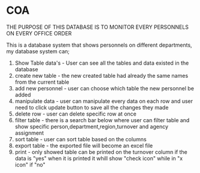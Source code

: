 # COA

THE PURPOSE OF THIS DATABASE IS TO MONITOR EVERY PERSONNELS ON EVERY OFFICE ORDER 

This is a database system that shows personnels on different departments, my database system can;

1. Show Table data's - User can see all the tables and data existed in the database
2. create new table - the new created table had already the same names from the current table
3. add new personnel - user can choose which table the new personnel be added
4. manipulate data - user can manipulate every data on each row and user need to click update button to save all the changes they made
5. delete row - user can delete specific row at once
6. filter table - there is a search bar below where user can filter table and show specific person,department,region,turnover and agency assignment
7. sort table - user can sort table based on the columns
8. export table - the exported file will become an excel file
9. print - only showed table can be printed on the turnover column if the data is "yes" when it is printed it whill show "check icon" while in "x icon" if "no"
